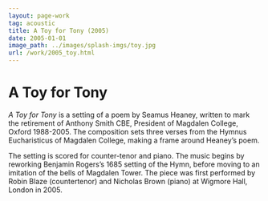 ```yaml
---
layout: page-work
tag: acoustic
title: A Toy for Tony (2005)
date: 2005-01-01
image_path: ../images/splash-imgs/toy.jpg
url: /work/2005_toy.html
---
```

# A Toy for Tony

*A Toy for Tony* is a setting of a poem by Seamus Heaney, written to mark the retirement of Anthony Smith CBE, President of Magdalen College, Oxford 1988-2005. The composition sets three verses from the Hymnus Eucharisticus of Magdalen College, making a frame around Heaney’s poem.

The setting is scored for counter-tenor and piano. The music begins by reworking Benjamin Rogers’s 1685 setting of the Hymn, before moving to an imitation of the bells of Magdalen Tower. The piece was first performed by Robin Blaze (countertenor) and Nicholas Brown (piano) at Wigmore Hall, London in 2005.  

  